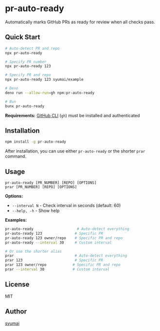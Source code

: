 # pr-auto-ready

Automatically marks GitHub PRs as ready for review when all checks pass.

## Quick Start

```bash
# Auto-detect PR and repo
npx pr-auto-ready

# Specify PR number
npx pr-auto-ready 123

# Specify PR and repo
npx pr-auto-ready 123 syumai/example

# Deno
deno run --allow-run=gh npm:pr-auto-ready

# Bun
bunx pr-auto-ready
```

**Requirements:** [GitHub CLI](https://cli.github.com/) (`gh`) must be installed and authenticated

## Installation

```bash
npm install -g pr-auto-ready
```

After installation, you can use either `pr-auto-ready` or the shorter `prar` command.

## Usage

```
pr-auto-ready [PR_NUMBER] [REPO] [OPTIONS]
prar [PR_NUMBER] [REPO] [OPTIONS]
```

**Options:**
- `--interval N` - Check interval in seconds (default: 60)
- `--help, -h` - Show help

**Examples:**
```bash
pr-auto-ready                    # Auto-detect everything
pr-auto-ready 123               # Specific PR
pr-auto-ready 123 owner/repo    # Specific PR and repo
pr-auto-ready --interval 30     # Custom interval

# Or use the shorter alias
prar                            # Auto-detect everything
prar 123                        # Specific PR
prar 123 owner/repo            # Specific PR and repo
prar --interval 30             # Custom interval
```

## License

MIT

## Author

[syumai](https://github.com/syumai)
